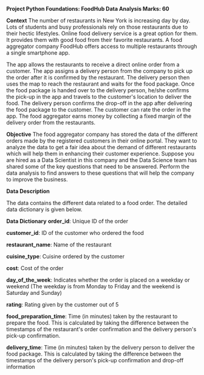 **Project Python Foundations: FoodHub Data Analysis
Marks: 60**

**Context**
The number of restaurants in New York is increasing day by day. Lots of students and busy professionals rely on those restaurants due to their hectic lifestyles. Online food delivery service is a great option for them. It provides them with good food from their favorite restaurants. A food aggregator company FoodHub offers access to multiple restaurants through a single smartphone app.

The app allows the restaurants to receive a direct online order from a customer. The app assigns a delivery person from the company to pick up the order after it is confirmed by the restaurant. The delivery person then uses the map to reach the restaurant and waits for the food package. Once the food package is handed over to the delivery person, he/she confirms the pick-up in the app and travels to the customer's location to deliver the food. The delivery person confirms the drop-off in the app after delivering the food package to the customer. The customer can rate the order in the app. The food aggregator earns money by collecting a fixed margin of the delivery order from the restaurants.

**Objective**
The food aggregator company has stored the data of the different orders made by the registered customers in their online portal. They want to analyze the data to get a fair idea about the demand of different restaurants which will help them in enhancing their customer experience. Suppose you are hired as a Data Scientist in this company and the Data Science team has shared some of the key questions that need to be answered. Perform the data analysis to find answers to these questions that will help the company to improve the business.

**Data Description**

The data contains the different data related to a food order. The detailed data dictionary is given below.

**Data Dictionary**
**order_id**: Unique ID of the order

**customer_id**: ID of the customer who ordered the food

**restaurant_name**: Name of the restaurant

**cuisine_type**: Cuisine ordered by the customer

**cost**: Cost of the order

**day_of_the_week**: Indicates whether the order is placed on a weekday or weekend (The weekday is from Monday to Friday and the weekend is Saturday and Sunday)

**rating**: Rating given by the customer out of 5

**food_preparation_time**: Time (in minutes) taken by the restaurant to prepare the food. This is calculated by taking the difference between the timestamps of the restaurant's order confirmation and the delivery person's pick-up confirmation.

**delivery_time**: Time (in minutes) taken by the delivery person to deliver the food package. This is calculated by taking the difference between the timestamps of the delivery person's pick-up confirmation and drop-off information
